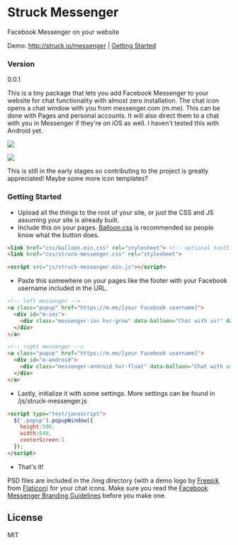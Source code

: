# Struck Messenger
Facebook Messenger on your website

Demo: http://struck.io/messenger | [Getting Started]

### Version
0.0.1

This is a tiny package that lets you add Facebook Messenger to your website for chat functionality with almost zero installation. The chat icon opens a chat window with you from messenger.com (m.me). This can be done with Pages and personal accounts. It will also direct them to a chat with you in Messenger if they're on iOS as well. I haven't tested this with Android yet.


[![](http://i.imgur.com/6wYl59g.png)](http://struck.io/messenger)

[![](http://i.imgur.com/Gcw3B4P.png)](http://struck.io/messenger)

This is still in the early stages so contributing to the project is greatly appreciated! Maybe some more icon templates?

### Getting Started

* Upload all the things to the root of your site, or just the CSS and JS assuming your site is already built.
* Include this on your pages. [Balloon.css] is recommended so people know what the button does.

```html
<link href="css/balloon.min.css" rel="stylesheet"> <!-- optional tooltips -->
<link href="css/struck-messenger.css" rel="stylesheet">
```
```html
<script src="js/struck-messenger.min.js"></script>
```

* Paste this somewhere on your pages like the footer with your Facebook username included in the URL.

```html   
<!-- left messenger -->
<a class="popup" href="https://m.me/[your Facebook username]">
  <div id="m-ios">
    <div class="messenger-ios hvr-grow" data-balloon="Chat with us!" data-balloon-pos="right"></div>
  </div>
</a>

<!-- right messenger -->
<a class="popup" href="https://m.me/[your Facebook username]">
  <div id="m-android">
    <div class="messenger-android hvr-float" data-balloon="Chat with us!" data-balloon-pos="left"></div>
  </div>
</a>
```

* Lastly, initialize it with some settings. More settings can be found in /js/struck-messenger.js

```html
<script type="text/javascript"> 
  $('.popup').popupWindow({ 
    height:500, 
    width:640, 
    centerScreen:1
  }); 
</script>
```

* That's it!

PSD files are included in the /img directory (with a demo logo by [Freepik] from [Flaticon]) for your chat icons. Make sure you read the [Facebook Messenger Branding Guidelines] before you make one.

License
----

MIT


   [Getting Started]: <https://github.com/struck-io/messenger#getting-started>
   [Balloon.css]: <http://kazzkiq.github.io/balloon.css/>
   [Facebook Messenger Branding Guidelines]: <https://developers.facebook.com/docs/messenger/brand-guidelines>
   [Freepik]: <http://www.freepik.com/>
   [Flaticon]: <http://www.flaticon.com/>
